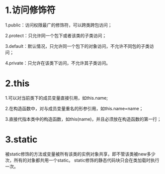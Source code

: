 # 1.访问修饰符
1.public：访问权限最广的修饰符，可以跨类跨包访问；

2.protect：只允许同一个包下或者该类的子类访问；

3.default：默认情况，只允许同一个包下的对象访问，不允许不同包的子类访问；

4.private：只允许在该类下访问，不允许其子类访问。

# 2.this
1.可以对当前类下的成员变量直接引用，如this.name;

2.在构造函数中，对与成员变量重名的形参引用，如this.name=name；

3.直接代指本类中的构造函数，如this(name)，并且必须放在构造函数的第一行；

# 3.static
被static修饰的方法或变量被所有该类的实例对象共享，即不管该类被new多少次，所有的对象都共用一个static。
static修饰的静态代码块只会在类加载时执行一次。

